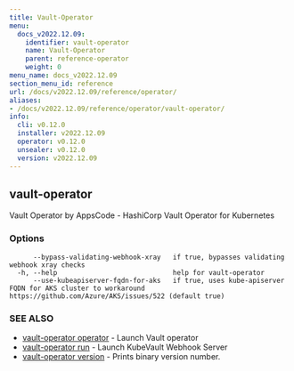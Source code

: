 ```yaml
---
title: Vault-Operator
menu:
  docs_v2022.12.09:
    identifier: vault-operator
    name: Vault-Operator
    parent: reference-operator
    weight: 0
menu_name: docs_v2022.12.09
section_menu_id: reference
url: /docs/v2022.12.09/reference/operator/
aliases:
- /docs/v2022.12.09/reference/operator/vault-operator/
info:
  cli: v0.12.0
  installer: v2022.12.09
  operator: v0.12.0
  unsealer: v0.12.0
  version: v2022.12.09
---
```


## vault-operator

Vault Operator by AppsCode - HashiCorp Vault Operator for Kubernetes

### Options

```
      --bypass-validating-webhook-xray   if true, bypasses validating webhook xray checks
  -h, --help                             help for vault-operator
      --use-kubeapiserver-fqdn-for-aks   if true, uses kube-apiserver FQDN for AKS cluster to workaround https://github.com/Azure/AKS/issues/522 (default true)
```

### SEE ALSO

* [vault-operator operator](/docs/v2022.12.09/reference/operator/vault-operator_operator)	 - Launch Vault operator
* [vault-operator run](/docs/v2022.12.09/reference/operator/vault-operator_run)	 - Launch KubeVault Webhook Server
* [vault-operator version](/docs/v2022.12.09/reference/operator/vault-operator_version)	 - Prints binary version number.

